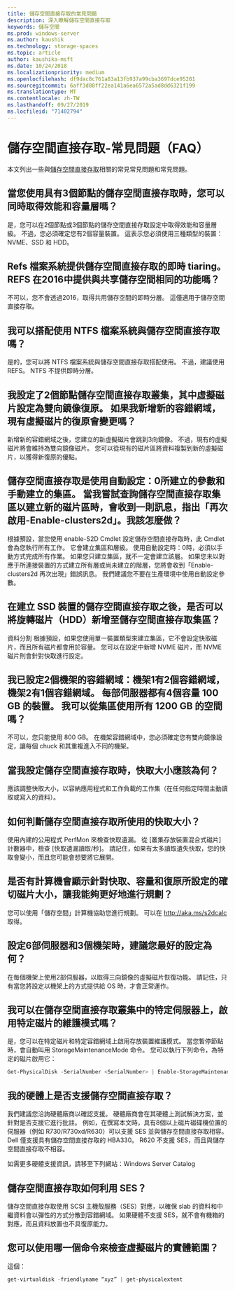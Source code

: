 ```yaml
---
title: 儲存空間直接存取的常見問題
description: 深入瞭解儲存空間直接存取
keywords: 儲存空間
ms.prod: windows-server
ms.author: kaushik
ms.technology: storage-spaces
ms.topic: article
author: kaushika-msft
ms.date: 10/24/2018
ms.localizationpriority: medium
ms.openlocfilehash: df9dac8c761a83a13fb937a99cba3697dce95201
ms.sourcegitcommit: 6aff3d88ff22ea141a6ea6572a5ad8dd6321f199
ms.translationtype: MT
ms.contentlocale: zh-TW
ms.lasthandoff: 09/27/2019
ms.locfileid: "71402794"
---
```

# <a name="storage-spaces-direct---frequently-asked-questions-faq"></a>儲存空間直接存取-常見問題（FAQ）

本文列出一些與[儲存空間直接存取](storage-spaces-direct-overview.md)相關的常見常見問題和常見問題。

## <a name="when-you-use-storage-spaces-direct-with-3-nodes-can-you-get-both-performance-and-capacity-tiers"></a>當您使用具有3個節點的儲存空間直接存取時，您可以同時取得效能和容量層嗎？

是，您可以在2個節點或3個節點的儲存空間直接存取設定中取得效能和容量層級。 不過，您必須確定您有2個容量裝置。 這表示您必須使用三種類型的裝置：NVME、SSD 和 HDD。
 
## <a name="refs-file-system-provides-real-time-tiaring-with-storage-spaces-direct-does-refs-provides-the-same-functionality-with-shared-storage-spaces-in-2016"></a>Refs 檔案系統提供儲存空間直接存取的即時 tiaring。 REFS 在2016中提供與共享儲存空間相同的功能嗎？

不可以，您不會透過2016，取得共用儲存空間的即時分層。 這僅適用于儲存空間直接存取。 
 
## <a name="can-i-use-an-ntfs-file-system-with-storage-spaces-direct"></a>我可以搭配使用 NTFS 檔案系統與儲存空間直接存取嗎？
  
是的，您可以將 NTFS 檔案系統與儲存空間直接存取搭配使用。 不過，建議使用 REFS。 NTFS 不提供即時分層。 
 
## <a name="i-have-configured-2-node-storage-spaces-direct-clusters-where-the-virtual-disk-is-configured-as-2-way-mirror-resiliency-if-i-add-a-new-fault-domain-will-the-resiliency-of-the-existing-virtual-disk-change"></a>我設定了2個節點儲存空間直接存取叢集，其中虛擬磁片設定為雙向鏡像復原。 如果我新增新的容錯網域，現有虛擬磁片的復原會變更嗎？

新增新的容錯網域之後，您建立的新虛擬磁片會跳到3向鏡像。 不過，現有的虛擬磁片將會維持為雙向鏡像磁片。 您可以從現有的磁片區將資料複製到新的虛擬磁片，以獲得新復原的優點。
 
## <a name="the-storage-spaces-direct-was-created-using-the-autoconfig0-switch-and-the-pool-created-manually-when-i-try-to-query-the-storage-spaces-direct-pool-to-create-a-new-volume-i-get-a-message-that-says-enable-clusters2d-again-what-should-i-do"></a>儲存空間直接存取是使用自動設定：0所建立的參數和手動建立的集區。 當我嘗試查詢儲存空間直接存取集區以建立新的磁片區時，會收到一則訊息，指出「再次啟用-Enable-clusters2d」。我該怎麼做？

根據預設，當您使用 enable-S2D Cmdlet 設定儲存空間直接存取時，此 Cmdlet 會為您執行所有工作。 它會建立集區和層級。 使用自動設定時：0時，必須以手動方式完成所有作業。 如果您只建立集區，就不一定會建立該層。 如果您未以對應于所連接裝置的方式建立所有層或尚未建立的階層，您將會收到「Enable-clusters2d 再次出現」錯誤訊息。 我們建議您不要在生產環境中使用自動設定參數。 
 
## <a name="is-it-possible-to-add-a-spinning-disk-hdd-to-the-storage-spaces-direct-pool-after-you-have-created-storage-spaces-direct-with-ssd-devices"></a>在建立 SSD 裝置的儲存空間直接存取之後，是否可以將旋轉磁片（HDD）新增至儲存空間直接存取集區？

資料分割 根據預設，如果您使用單一裝置類型來建立集區，它不會設定快取磁片，而且所有磁片都會用於容量。 您可以在設定中新增 NVME 磁片，而 NVME 磁片則會針對快取進行設定。
 
## <a name="i-have-configured-a-2-rack-fault-domain-rack-1-has-2-fault-domains-rack-2-has-1-fault-domain-each-server-has-4-capacity-100-gb-devices-can-i-use-all-1200-gb-of-space-from-the-pool"></a>我已設定2個機架的容錯網域：機架1有2個容錯網域，機架2有1個容錯網域。 每部伺服器都有4個容量 100 GB 的裝置。 我可以從集區使用所有 1200 GB 的空間嗎？

不可以，您只能使用 800 GB。 在機架容錯網域中，您必須確定您有雙向鏡像設定，讓每個 chuck 和其重複進入不同的機架。
 
## <a name="what-should-the-cache-size-be-when-i-am-configuring-storage-spaces-direct"></a>當我設定儲存空間直接存取時，快取大小應該為何？

應該調整快取大小，以容納應用程式和工作負載的工作集（在任何指定時間主動讀取或寫入的資料）。

## <a name="how-can-i-determine-the-size-of-cache-that-is-being-used-by-storage-spaces-direct"></a>如何判斷儲存空間直接存取所使用的快取大小？

使用內建的公用程式 PerfMon 來檢查快取遺漏。 從 [叢集存放裝置混合式磁片] 計數器中，檢查 [快取遺漏讀取/秒]。 請記住，如果有太多讀取遺失快取，您的快取會變小，而且您可能會想要將它展開。 
 
## <a name="is-there-a-calculator-that-shows-the-exact-size-of-the-disks-that-are-being-set-aside-for-cache-capacity-and-resiliency-that-would-enable-me-to-plan-better"></a>是否有計算機會顯示針對快取、容量和復原所設定的確切磁片大小，讓我能夠更好地進行規劃？

您可以使用「儲存空間」計算機協助您進行規劃。 可以在 http://aka.ms/s2dcalc 取得。
 
## <a name="what-is-the-best-configuration-that-you-would-recommend-when-configuring-6-servers-and-3-racks"></a>設定6部伺服器和3個機架時，建議您最好的設定為何？

在每個機架上使用2部伺服器，以取得三向鏡像的虛擬磁片恢復功能。 請記住，只有當您將設定以機架上的方式提供給 OS 時，才會正常運作。 
 
## <a name="can-i-enable-maintenance-mode-for-a-specific-disk-on-a-specific-server-in-storage-spaces-direct-cluster"></a>我可以在儲存空間直接存取叢集中的特定伺服器上，啟用特定磁片的維護模式嗎？

是，您可以在特定磁片和特定容錯網域上啟用存放裝置維護模式。 當您暫停節點時，會自動叫用 StorageMaintenanceMode 命令。 您可以執行下列命令，為特定的磁片啟用它：

```powershell
Get-PhysicalDisk -SerialNumber <SerialNumber> | Enable-StorageMaintenanceMode
```

## <a name="is-storage-spaces-direct-supported-on-my-hardware"></a>我的硬體上是否支援儲存空間直接存取？

我們建議您洽詢硬體廠商以確認支援。 硬體廠商會在其硬體上測試解決方案，並針對是否支援它進行批註。 例如，在撰寫本文時，具有8個以上磁片磁碟機位置的伺服器（例如 R730/R730xd/R630）可以支援 SES 並與儲存空間直接存取相容。 Dell 僅支援具有儲存空間直接存取的 HBA330。 R620 不支援 SES，而且與儲存空間直接存取不相容。

如需更多硬體支援資訊，請移至下列網站：Windows Server Catalog
 
## <a name="how-does-storage-spaces-direct-make-use-of-ses"></a>儲存空間直接存取如何利用 SES？

儲存空間直接存取使用 SCSI 主機殼服務（SES）對應，以確保 slab 的資料和中繼資料會以彈性的方式分散到容錯網域。 如果硬體不支援 SES，就不會有機箱的對應，而且資料放置也不具復原能力。
 
## <a name="what-command-can-you-use-to-check-the-physical-extent-for-a-virtual-disk"></a>您可以使用哪一個命令來檢查虛擬磁片的實體範圍？
  
這個：

```powershell
get-virtualdisk -friendlyname “xyz” | get-physicalextent
```
